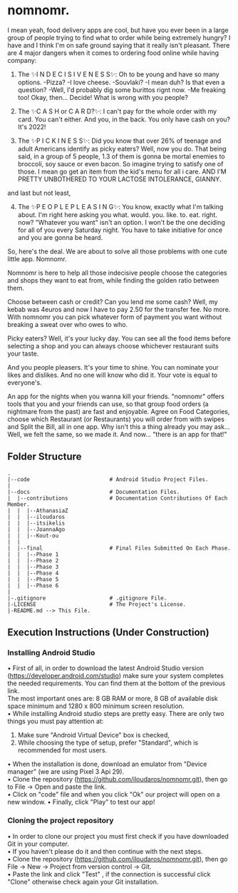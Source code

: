 # nomnomr.

I mean yeah, food delivery apps are cool, but have you ever been in a large group of people trying to find what to order while being extremely hungry?
I have and I think I'm on safe ground saying that it really isn't pleasant.
There are 4 major dangers when it comes to ordering food online while having company:

1. The ✨I N D E C I S I V E N E S S✨: Oh to be young and have so many options. 
-Pizza? 
-I love cheese. 
-Souvlaki? 
-I mean duh? Is that even a question? 
-Well, I'd probably dig some burittos rignt now. 
-Me freaking too!
Okay, then... Decide! What is wrong with you people? 

2. The ✨C A S H or C A R D?✨: I can't pay for the whole order with my card. You can't either.
And you, in the back. You only have cash on you? It's 2022! 

3. The ✨P I C K I N E S S✨: Did you know that over 26% of teenage and adult Americans identify as picky eaters?
Well, now you do. That being said, in a group of 5 people, 1.3 of them is gonna be mortal enemies to broccoli, soy sauce or even bacon.
So imagine trying to satisfy one of those. I mean go get an item from the kid's menu for all i care. 
AND I'M PRETTY UNBOTHERED TO YOUR LACTOSE INTOLERANCE, GIANNY. 

and last but not least,

4. The ✨P E O P L E  P L E A S I N G✨: You know, exactly what I'm talking about.
I'm right here asking you what. would. you. like. to. eat. right. now? "Whatever you want" isn't an option.
I won't be the one deciding for all of you every Saturday night. You have to take initiative for once and you are gonna be heard. 
 
So, here's the deal. We are about to solve all those problems with one cute little app.
Nomnomr.

Nomnomr is here to help all those indecisive people choose the categories and shops they want to eat from, while finding the golden ratio between them.

Choose between cash or credit? Can you lend me some cash? Well, my kebab was 4euros and now I have to pay 2.50 for the transfer fee. 
No more. With nomnomr you can pick whatever form of payment you want without breaking a sweat over who owes to who.

Picky eaters? Well, it's your lucky day. You can see all the food items before selecting a shop and you can always choose whichever restaurant suits your taste.

And you people pleasers. It's your time to shine. You can nominate your likes and dislikes. And no one will know who did it. Your vote is equal to everyone's.

An app for the nights when you wanna kill your friends. "nomnomr" offers tools that you and your friends can use, so that group food orders (a nightmare from the past) are fast and enjoyable. Agree on Food Categories, choose which Restaurant (or Restaurants) you will order from with swipes and Split the Bill, all in one app. Why isn't this a thing already you may ask... Well, we felt the same, so we made it. And now... "there is an app for that!"

## Folder Structure
```
.
|--code                         # Android Studio Project Files.
|
|--docs                         # Documentation Files.
|  |--contributions             # Documentation Contributions Of Each Member.
|  |  |--AthanasiaZ
|  |  |--iloudaros
|  |  |--itsikelis
|  |  |--JoannaAgo
|  |  |--Kout-ou
|  |  
|  |--final                     # Final Files Submitted On Each Phase.
|  |  |--Phase 1
|  |  |--Phase 2
|  |  |--Phase 3
|  |  |--Phase 4
|  |  |--Phase 5
|  |  |--Phase 6
|
|-.gitignore                    # .gitignore File.
|-LICENSE                       # The Project's License.
|-README.md --> This File.

```

## Execution Instructions (Under Construction)

### Installing Android Studio
• First of all, in order to download the latest Android Studio version (https://developer.android.com/studio) make sure your system completes the needed requirements. You can find them at the bottom of the previous link.  
The most important ones are: 8 GB RAM or more, 8 GB of available disk space minimum and 1280 x 800
minimum screen resolution.  
• While installing Android studio steps are pretty easy. There are only two things you must pay attention at:
1. Make sure "Android Virtual Device" box is checked,
2. While choosing the type of setup, prefer "Standard", which is recommended for most users. 

• When the installation is done, download an emulator from "Device manager" (we are using Pixel 3 Api 29).  
• Clone the repository (https://github.com/iloudaros/nomnomr.git), then go to File -> Open and paste the link.    
• Click on "code" file and when you click "Ok" our project will open on a new window.
• Finally, click "Play" to test our app!

### Cloning the project repository
• In order to clone our project you must first check if you have downloaded Git in your computer.  
• If you haven't please do it and then continue with the next steps.  
• Clone the repository (https://github.com/iloudaros/nomnomr.git), then go File -> New -> Project from version control -> Git.  
• Paste the link and click "Test" , if the connection is successful click "Clone" otherwise check
again your Git installation.
